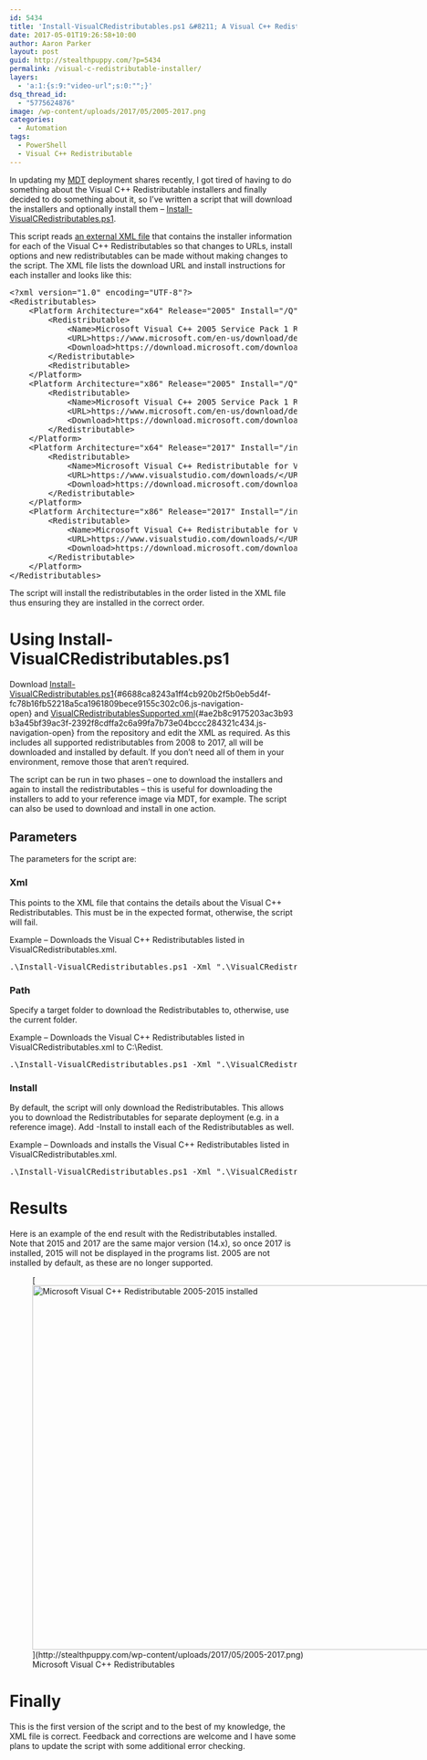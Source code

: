 ```yaml
---
id: 5434
title: 'Install-VisualCRedistributables.ps1 &#8211; A Visual C++ Redistributable Installer'
date: 2017-05-01T19:26:58+10:00
author: Aaron Parker
layout: post
guid: http://stealthpuppy.com/?p=5434
permalink: /visual-c-redistributable-installer/
layers:
  - 'a:1:{s:9:"video-url";s:0:"";}'
dsq_thread_id:
  - "5775624876"
image: /wp-content/uploads/2017/05/2005-2017.png
categories:
  - Automation
tags:
  - PowerShell
  - Visual C++ Redistributable
---
```

In updating my [MDT](http://stealthpuppy.com/tag/mdt/) deployment shares recently, I got tired of having to do something about the Visual C++&nbsp;Redistributable installers and finally decided to do something about it, so I&#8217;ve written a script that will download the installers and optionally install them &#8211;&nbsp;[Install-VisualCRedistributables.ps1](https://github.com/aaronparker/Install-VisualCRedistributables).

This script reads [an external XML file](https://github.com/aaronparker/Install-VisualCRedistributables/blob/master/bin/VisualCRedistributablesSupported.xml) that contains the installer information for each of the&nbsp;Visual C++&nbsp;Redistributables so that changes to URLs, install options and new redistributables can be made without making changes to the script. The XML file lists the download URL and install instructions for each installer and looks like this:

<pre class="prettyprint lang-xml" data-start-line="1" data-visibility="visible" data-highlight="" data-caption="">&lt;?xml version="1.0" encoding="UTF-8"?&gt;
&lt;Redistributables&gt;
    &lt;Platform Architecture="x64" Release="2005" Install="/Q"&gt;
        &lt;Redistributable&gt;
            &lt;Name&gt;Microsoft Visual C++ 2005 Service Pack 1 Redistributable Package MFC Security Update&lt;/Name&gt;
            &lt;URL&gt;https://www.microsoft.com/en-us/download/details.aspx?id=26347&lt;/URL&gt;
            &lt;Download&gt;https://download.microsoft.com/download/8/B/4/8B42259F-5D70-43F4-AC2E-4B208FD8D66A/vcredist_x64.EXE&lt;/Download&gt;
        &lt;/Redistributable&gt;
        &lt;Redistributable&gt;
    &lt;/Platform&gt;
    &lt;Platform Architecture="x86" Release="2005" Install="/Q"&gt;
        &lt;Redistributable&gt;
            &lt;Name&gt;Microsoft Visual C++ 2005 Service Pack 1 Redistributable Package MFC Security Update&lt;/Name&gt;
            &lt;URL&gt;https://www.microsoft.com/en-us/download/details.aspx?id=26347&lt;/URL&gt;
            &lt;Download&gt;https://download.microsoft.com/download/8/B/4/8B42259F-5D70-43F4-AC2E-4B208FD8D66A/vcredist_x86.EXE&lt;/Download&gt;
        &lt;/Redistributable&gt;
    &lt;/Platform&gt;
    &lt;Platform Architecture="x64" Release="2017" Install="/install /passive /norestart"&gt;
        &lt;Redistributable&gt;
            &lt;Name&gt;Microsoft Visual C++ Redistributable for Visual Studio 2017&lt;/Name&gt;
            &lt;URL&gt;https://www.visualstudio.com/downloads/&lt;/URL&gt;
            &lt;Download&gt;https://download.microsoft.com/download/3/b/f/3bf6e759-c555-4595-8973-86b7b4312927/vc_redist.x64.exe&lt;/Download&gt;
        &lt;/Redistributable&gt;
    &lt;/Platform&gt;
    &lt;Platform Architecture="x86" Release="2017" Install="/install /passive /norestart"&gt;
        &lt;Redistributable&gt;
            &lt;Name&gt;Microsoft Visual C++ Redistributable for Visual Studio 2017&lt;/Name&gt;
            &lt;URL&gt;https://www.visualstudio.com/downloads/&lt;/URL&gt;
            &lt;Download&gt;https://download.microsoft.com/download/1/f/e/1febbdb2-aded-4e14-9063-39fb17e88444/vc_redist.x86.exe&lt;/Download&gt;
        &lt;/Redistributable&gt;
    &lt;/Platform&gt;
&lt;/Redistributables&gt;</pre>

The script will install the redistributables in the order listed in the XML file thus ensuring they are installed in the correct order.

# Using Install-VisualCRedistributables.ps1

Download&nbsp;[Install-VisualCRedistributables.ps1](https://github.com/aaronparker/Install-VisualCRedistributables/blob/master/bin/Install-VisualCRedistributables.ps1 "Install-VisualCRedistributables.ps1"){#6688ca8243a1ff4cb920b2f5b0eb5d4f-fc78b16fb52218a5ca1961809bece9155c302c06.js-navigation-open}&nbsp;and&nbsp;[VisualCRedistributablesSupported.xml](https://github.com/aaronparker/Install-VisualCRedistributables/blob/master/bin/VisualCRedistributablesSupported.xml "VisualCRedistributables.xml"){#ae2b8c9175203ac3b93b3a45bf39ac3f-2392f8cdffa2c6a99fa7b73e04bccc284321c434.js-navigation-open}&nbsp;from the repository and edit the XML as required. As this includes all supported redistributables from 2008 to 2017, all will be downloaded and installed by default. If you don&#8217;t need all of them in your environment, remove those that aren&#8217;t required.

The script can be run in two phases &#8211; one to download the installers and again to install the redistributables &#8211; this is useful for downloading the installers to add to your reference image via MDT, for example. The script can also be used to download and install in one action.

## Parameters

The parameters for the script are:

### Xml

This points to the XML file that contains the details about the Visual C++ Redistributables. This must be in the expected format, otherwise, the script will fail.

Example &#8211; Downloads the Visual C++ Redistributables listed in VisualCRedistributables.xml.

<pre class="prettyprint lang-powershell" data-start-line="1" data-visibility="visible" data-highlight="" data-caption="">.\Install-VisualCRedistributables.ps1 -Xml ".\VisualCRedistributablesSupported.xml"</pre>

### Path

Specify a target folder to download the Redistributables to, otherwise, use the current folder.

Example &#8211; Downloads the Visual C++ Redistributables listed in VisualCRedistributables.xml to C:\Redist.

<pre class="prettyprint lang-powershell" data-start-line="1" data-visibility="visible" data-highlight="" data-caption="">.\Install-VisualCRedistributables.ps1 -Xml ".\VisualCRedistributablesSupported.xml" -Path C:\Redist</pre>

### Install

By default, the script will only download the Redistributables. This allows you to download the Redistributables for separate deployment (e.g. in a reference image). Add -Install to install each of the Redistributables as well.

Example &#8211; Downloads and installs the Visual C++ Redistributables listed in VisualCRedistributables.xml.

<pre class="prettyprint lang-powershell" data-start-line="1" data-visibility="visible" data-highlight="" data-caption="">.\Install-VisualCRedistributables.ps1 -Xml ".\VisualCRedistributablesSupported.xml" -Install:$True</pre>

# Results

Here is an example of the end result with the Redistributables installed. Note that 2015 and 2017 are the same major version (14.x), so once 2017 is installed, 2015 will not be displayed in the programs list. 2005 are not installed by default, as these are no longer supported.

<figure id="attachment_5436" aria-describedby="caption-attachment-5436" style="width: 1024px" class="wp-caption alignnone">[<img class="size-large wp-image-5436" src="http://stealthpuppy.com/wp-content/uploads/2017/05/2005-2017-1024x639.png" alt="Microsoft Visual C++ Redistributable 2005-2015 installed" width="1024" height="639" srcset="http://192.168.0.89/wp-content/uploads/2017/05/2005-2017-1024x639.png 1024w, http://192.168.0.89/wp-content/uploads/2017/05/2005-2017-150x94.png 150w, http://192.168.0.89/wp-content/uploads/2017/05/2005-2017-300x187.png 300w, http://192.168.0.89/wp-content/uploads/2017/05/2005-2017-768x479.png 768w, http://192.168.0.89/wp-content/uploads/2017/05/2005-2017.png 1442w" sizes="(max-width: 1024px) 100vw, 1024px" />](http://stealthpuppy.com/wp-content/uploads/2017/05/2005-2017.png)<figcaption id="caption-attachment-5436" class="wp-caption-text">Microsoft Visual C++ Redistributables</figcaption></figure>

# Finally

This is the first version of the script and to the best of my knowledge, the XML file is correct. Feedback and corrections are welcome and I have some plans to update the script with some additional error checking.